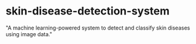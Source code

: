 # skin-disease-detection-system
"A machine learning-powered system to detect and classify skin diseases using image data."
